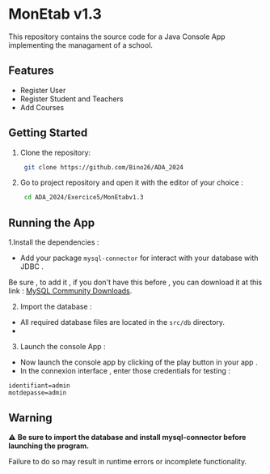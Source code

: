 # MonEtab v1.3

This repository contains the source code for a Java Console App implementing the managament of a school. 

## Features
- Register User
- Register Student and Teachers
- Add Courses


## Getting Started

1. Clone the repository:
    ```bash
     git clone https://github.com/Bino26/ADA_2024
    ```

2. Go to project repository and open it with the editor of your choice :
    ```bash
     cd ADA_2024/Exercice5/MonEtabv1.3
    ```

## Running the App

1.Install the dependencies :
- Add your package `mysql-connector` for interact with your database with JDBC .

Be sure , to  add it , if you don't have this before , you can download it at this link : 
[MySQL Community Downloads](https://dev.mysql.com/downloads/connector/j/?os=26).


2. Import the database :
-  All required database files are located in the `src/db` directory.
-  
3. Launch the console App :

- Now launch the console app by clicking of the play button in your app .
- In the connexion interface , enter those credentials for testing :

```
identifiant=admin
motdepasse=admin
```
      
## Warning

⚠️ **Be sure to import the database and install mysql-connector before launching the program.**

Failure to do so may result in runtime errors or incomplete functionality.

